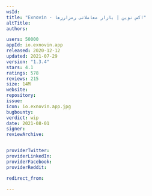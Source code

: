 ```yaml
---
wsId: 
title: "Exnovin - اکس نوین | بازار معاملاتی رمزارزها"
altTitle: 
authors:

users: 50000
appId: io.exnovin.app
released: 2020-12-12
updated: 2021-07-29
version: "1.3.4"
stars: 4.1
ratings: 578
reviews: 215
size: 14M
website: 
repository: 
issue: 
icon: io.exnovin.app.jpg
bugbounty: 
verdict: wip
date: 2021-08-01
signer: 
reviewArchive:


providerTwitter: 
providerLinkedIn: 
providerFacebook: 
providerReddit: 

redirect_from:

---
```




